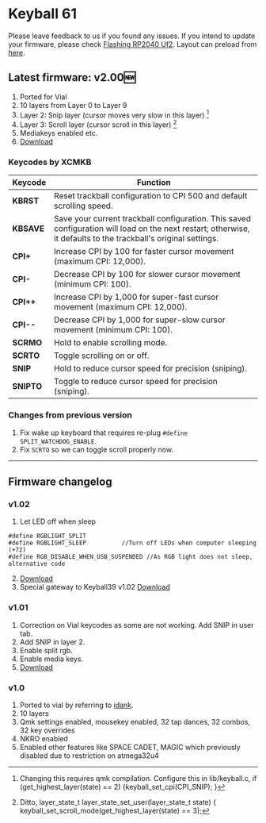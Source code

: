 # Keyball 61
Please leave feedback to us if you found any issues. If you intend to update your firmware, please check [Flashing RP2040 Uf2](https://github.com/superxc3/xcmkb/blob/main/list%20of%20items/list%20of%20keyboards/60percent/sofle/sofleplus/flashingboard.md). Layout can preload from [here](https://drive.google.com/file/d/1ZNjguHmwGigQJ9IpzdkbI_sLDvHiMkt5/view?usp=drive_link).

## Latest firmware: v2.00🆕
1. Ported for Vial
2. 10 layers from Layer 0 to Layer 9
3. Layer 2: Snip layer (cursor moves very slow in this layer) [^1]
4. Layer 3: Scroll layer (cursor scroll in this layer) [^2]
5. Mediakeys enabled etc.
6. [Download](https://cdn.shopify.com/s/files/1/0691/8963/2259/files/keyball_keyball61_vial-v2.00.uf2?v=1733382765)

[^1]: Changing this requires qmk compilation. Configure this in lib/keyball.c, if (get_highest_layer(state) == 2) {keyball_set_cpi(CPI_SNIP); }
[^2]: Ditto, layer_state_t layer_state_set_user(layer_state_t state) { keyball_set_scroll_mode(get_highest_layer(state) == 3);

### Keycodes by XCMKB
| **Keycode** | **Function**                                                                                                   |
|-------------|---------------------------------------------------------------------------------------------------------------|
| **KBRST**   | Reset trackball configuration to CPI 500 and default scrolling speed.                                          |
| **KBSAVE**  | Save your current trackball configuration. This saved configuration will load on the next restart; otherwise, it defaults to the trackball's original settings. |
| **CPI+**    | Increase CPI by 100 for faster cursor movement (maximum CPI: 12,000).                                         |
| **CPI-**    | Decrease CPI by 100 for slower cursor movement (minimum CPI: 100).                                            |
| **CPI++**   | Increase CPI by 1,000 for super-fast cursor movement (maximum CPI: 12,000).                                   |
| **CPI--**   | Decrease CPI by 1,000 for super-slow cursor movement (minimum CPI: 100).                                      |
| **SCRMO**   | Hold to enable scrolling mode.                                                                                |
| **SCRTO**   | Toggle scrolling on or off.                                                                                   |
| **SNIP**    | Hold to reduce cursor speed for precision (sniping).  |
| **SNIPTO**  | Toggle to reduce cursor speed for precision (sniping).  |


### Changes from previous version
1. Fix wake up keyboard that requires re-plug `#define SPLIT_WATCHDOG_ENABLE`.
2. Fix `SCRTO` so we can toggle scroll properly now.
---

## Firmware changelog

### v1.02
1. Let LED off when sleep
```
#define RGBLIGHT_SPLIT
#define RGBLIGHT_SLEEP 			//Turn off LEDs when computer sleeping (+72)
#define RGB_DISABLE_WHEN_USB_SUSPENDED //As RGB light does not sleep, alternative code
```
2. [Download](https://drive.google.com/file/d/1z029VRAnYXVFQ3z6HQBAIs96kgq-sYs1/view?usp=drive_link)
3. Special gateway to Keyball39 v1.02 [Download](https://drive.google.com/file/d/1WGBTCxgcSJNxjMod5waWxutPEIhL-rQC/view?usp=drive_link)

### v1.01
1. Correction on Vial keycodes as some are not working. Add SNIP in user tab.
2. Add SNIP in layer 2.
3. Enable split rgb.
4. Enable media keys.
5. [Download](https://drive.google.com/file/d/1Y9Di4MhtI9igfosnx0lmt8xSR31bet5c/view?usp=drive_link)
   
### v1.0
1. Ported to vial by referring to [idank](https://github.com/idank/qmk_firmware/tree/dev-rp2040/keyboards/keyball/keyball61).
2. 10 layers
3. Qmk settings enabled, mousekey enabled, 32 tap dances, 32 combos, 32 key overrides
4. NKRO enabled
5. Enabled other features like SPACE CADET, MAGIC which previously disabled due to restriction on atmega32u4
   
